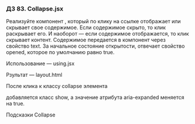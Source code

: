 ### ДЗ 83. Collapse.jsx

Реализуйте компонент <Collapse>, который по клику на ссылке отображает или скрывает свое содержимое. Если содержимое
скрыто, то клик раскрывает его. И наоборот — если содержимое отображается, то клик скрывает контент. Содержимое
передается в компонент через свойство text. За начальное состояние открытости, отвечает свойство opened, которое по
умолчанию равно true.

Использование — using.jsx

Рзультат — layout.html

После клика к классу collapse элемента <div> добавляется класс show, a значение атрибута aria-expanded меняется на true.

Подсказки
Collapse